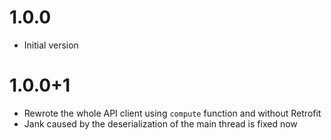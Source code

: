 # 1.0.0

- Initial version

# 1.0.0+1

- Rewrote the whole API client using `compute` function and without Retrofit
- Jank caused by the deserialization of the main thread is fixed now
